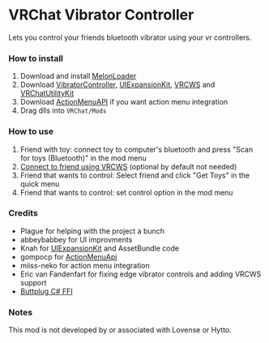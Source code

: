 # VRChat Vibrator Controller

Lets you control your friends bluetooth vibrator using your vr controllers.

### How to install
1. Download and install [MelonLoader](https://melonwiki.xyz/#/README)
2. Download [VibratorController](https://github.com/markviews/VRChatVibratorController/releases), [UIExpansionKit](https://github.com/knah/VRCMods), [VRCWS](https://github.com/Er1807/VRCWS) and [VRChatUtilityKit](https://github.com/loukylor/VRC-Mods)
5. Download [ActionMenuAPI](https://github.com/gompocp/ActionMenuApi/releases) if you want action menu integration
6. Drag dlls into `VRChat/Mods`

### How to use
1. Friend with toy: connect toy to computer's bluetooth and press "Scan for toys (Bluetooth)" in the mod menu
2. [Connect to friend using VRCWS](https://github.com/Er1807/VRCWS#trust-another-user)  (optional by default not needed)
3. Friend that wants to control: Select friend and click "Get Toys" in the quick menu
4. Friend that wants to control: set control option in the mod menu

### Credits
* Plague for helping with the project a bunch
* abbeybabbey for UI improvments
* Knah for [UIExpansionKit](https://github.com/knah/VRCMods) and AssetBundle code
* gompocp for [ActionMenuApi](https://github.com/gompocp/ActionMenuApi)
* miiss-neko for action menu integration
* Eric van Fandenfart for fixing edge vibrator controls and adding VRCWS support
* [Buttplug C# FFI](https://github.com/buttplugio/buttplug-rs-ffi/tree/master/csharp)

### Notes
This mod is not developed by or associated with Lovense or Hytto.
